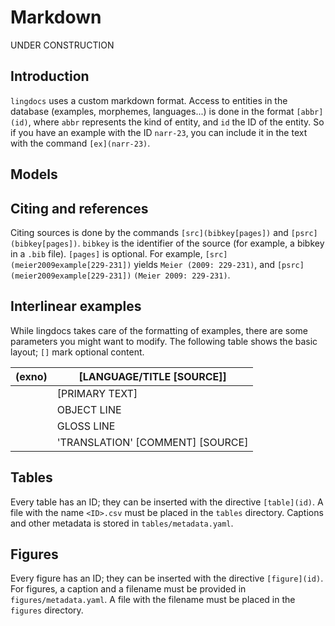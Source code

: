 # Markdown

UNDER CONSTRUCTION

## Introduction

`lingdocs` uses a custom markdown format. Access to entities in the
database (examples, morphemes, languages\...) is done in the format
`[abbr](id)`, where `abbr` represents the kind of entity, and `id` the
ID of the entity. So if you have an example with the ID `narr-23`, you
can include it in the text with the command `[ex](narr-23)`.

## Models

## Citing and references

Citing sources is done by the commands `[src](bibkey[pages])` and
`[psrc](bibkey[pages])`. `bibkey` is the identifier of the source (for
example, a bibkey in a `.bib` file). `[pages]` is optional. For example,
`[src](meier2009example[229-231])` yields `Meier (2009: 229-231)`, and
`[psrc](meier2009example[229-231])` `(Meier 2009: 229-231)`.

## Interlinear examples

While lingdocs takes care of the formatting of examples, there are
some parameters you might want to modify. The following table shows the
basic layout; `[]` mark optional content.


  (exno)    |[LANGUAGE/TITLE   [SOURCE]]
  --------- |---------------------------------------
            |[PRIMARY TEXT]
            |OBJECT LINE
            |GLOSS LINE
            |'TRANSLATION'  [COMMENT]  [SOURCE]

## Tables

Every table has an ID; they can be inserted with the directive
`[table](id)`.
A file with the name `<ID>.csv` must be placed in the `tables` directory.
Captions and other metadata is stored in `tables/metadata.yaml`.

## Figures

Every figure has an ID; they can be inserted with the directive
`[figure](id)`.
For figures, a caption and a filename must be provided in `figures/metadata.yaml`.
A file with the filename must be placed in the `figures` directory.
